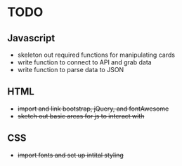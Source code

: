 # TODO

## Javascript

- skeleton out required functions for manipulating cards
- write function to connect to API and grab data
- write  function to parse data to JSON

## HTML

- ~~import and link bootstrap, jQuery, and fontAwesome~~
- ~~sketch out basic areas for js to interact with~~

## CSS

- ~~import fonts and set up intital styling~~
